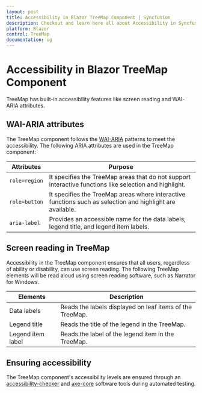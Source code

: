```yaml
---
layout: post
title: Accessibility in Blazor TreeMap Component | Syncfusion
description: Checkout and learn here all about Accessibility in Syncfusion Blazor TreeMap component and much more.
platform: Blazor
control: TreeMap
documentation: ug
---
```


# Accessibility in Blazor TreeMap Component

TreeMap has built-in accessibility features like screen reading and WAI-ARIA attributes.

## WAI-ARIA attributes

The TreeMap component follows the [WAI-ARIA](https://www.w3.org/WAI/ARIA/apg/patterns/alert/) patterns to meet the accessibility. The following ARIA attributes are used in the TreeMap component:

| Attributes | Purpose |
| --- | --- |
| `role=region` | It specifies the TreeMap areas that do not support interactive functions like selection and highlight. |
| `role=button` | It specifies the TreeMap areas where interactive functions such as selection and highlight are available. |
| `aria-label` | Provides an accessible name for the data labels, legend title, and legend item labels. |

## Screen reading in TreeMap

Accessibility in the TreeMap component ensures that all users, regardless of ability or disability, can use screen reading. The following TreeMap elements will be read aloud using screen reading software, such as Narrator for Windows.

| Elements | Description |
| --- | --- |
| Data labels | Reads the labels displayed on leaf items of the TreeMap. |
| Legend title | Reads the title of the legend in the TreeMap. |
| Legend item label | Reads the label of the legend item in the TreeMap. |

## Ensuring accessibility

The TreeMap component's accessibility levels are ensured through an [accessibility-checker](https://www.npmjs.com/package/accessibility-checker) and [axe-core](https://www.npmjs.com/package/axe-core) software tools during automated testing.